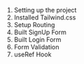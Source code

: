 1. Setting up the project
2. Installed Tailwind.css
3. Setup Routing
4. Built SignUp Form
5. Built Login Form
6. Form Validation
7. useRef Hook